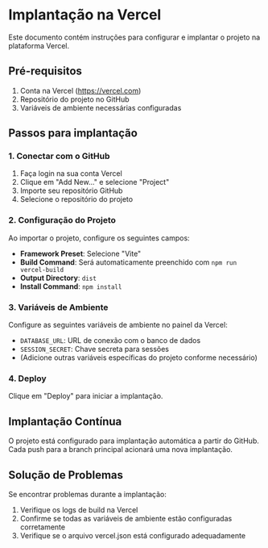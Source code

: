 # Implantação na Vercel

Este documento contém instruções para configurar e implantar o projeto na plataforma Vercel.

## Pré-requisitos

1. Conta na Vercel (https://vercel.com)
2. Repositório do projeto no GitHub
3. Variáveis de ambiente necessárias configuradas

## Passos para implantação

### 1. Conectar com o GitHub

1. Faça login na sua conta Vercel
2. Clique em "Add New..." e selecione "Project"
3. Importe seu repositório GitHub
4. Selecione o repositório do projeto

### 2. Configuração do Projeto

Ao importar o projeto, configure os seguintes campos:

- **Framework Preset**: Selecione "Vite"
- **Build Command**: Será automaticamente preenchido com `npm run vercel-build`
- **Output Directory**: `dist`
- **Install Command**: `npm install`

### 3. Variáveis de Ambiente

Configure as seguintes variáveis de ambiente no painel da Vercel:

- `DATABASE_URL`: URL de conexão com o banco de dados
- `SESSION_SECRET`: Chave secreta para sessões
- (Adicione outras variáveis específicas do projeto conforme necessário)

### 4. Deploy

Clique em "Deploy" para iniciar a implantação.

## Implantação Contínua

O projeto está configurado para implantação automática a partir do GitHub. Cada push para a branch principal acionará uma nova implantação.

## Solução de Problemas

Se encontrar problemas durante a implantação:

1. Verifique os logs de build na Vercel
2. Confirme se todas as variáveis de ambiente estão configuradas corretamente
3. Verifique se o arquivo vercel.json está configurado adequadamente 